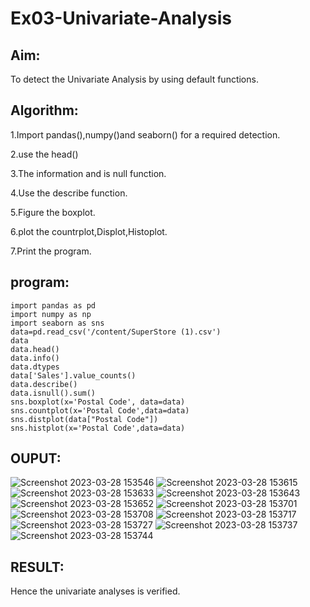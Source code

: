 # Ex03-Univariate-Analysis
## Aim:
To detect the Univariate Analysis by using default functions.

## Algorithm:
1.Import pandas(),numpy()and seaborn() for a required detection.

2.use the head()

3.The information and is null function.

4.Use the describe function.

5.Figure the boxplot.

6.plot the countrplot,Displot,Histoplot.

7.Print the program.

## program:
```
import pandas as pd
import numpy as np
import seaborn as sns
data=pd.read_csv('/content/SuperStore (1).csv')
data
data.head()
data.info()
data.dtypes
data['Sales'].value_counts()
data.describe()
data.isnull().sum()
sns.boxplot(x='Postal Code', data=data)
sns.countplot(x='Postal Code',data=data)
sns.distplot(data["Postal Code"])
sns.histplot(x='Postal Code',data=data)
```
## OUPUT:
![Screenshot 2023-03-28 153546](https://user-images.githubusercontent.com/113497491/228205313-e46f3642-7982-4e13-a3fe-061743c98137.png)
![Screenshot 2023-03-28 153615](https://user-images.githubusercontent.com/113497491/228205430-ccc62c02-9fbc-49d2-a007-f02fa5ce77a8.png)
![Screenshot 2023-03-28 153633](https://user-images.githubusercontent.com/113497491/228205504-40770345-9c7d-4a6a-a52d-df342bb9f94c.png)
![Screenshot 2023-03-28 153643](https://user-images.githubusercontent.com/113497491/228205657-a565fa14-1bd6-4c06-a019-7dd00f5952ba.png)
![Screenshot 2023-03-28 153652](https://user-images.githubusercontent.com/113497491/228205724-bcdbb8cc-fdf9-4969-97e0-cc37e3e13888.png)
![Screenshot 2023-03-28 153701](https://user-images.githubusercontent.com/113497491/228205778-b1b4a6e4-7b95-42f8-b7fa-6260e1f6ceb3.png)
![Screenshot 2023-03-28 153708](https://user-images.githubusercontent.com/113497491/228205849-3be54f79-5bec-4fae-892f-618530a26275.png)
![Screenshot 2023-03-28 153717](https://user-images.githubusercontent.com/113497491/228205909-5ee2c119-5910-4306-ab3e-08f4b6866528.png)
![Screenshot 2023-03-28 153727](https://user-images.githubusercontent.com/113497491/228205966-675565b4-d47e-4831-97d0-5c5a3ec25030.png)
![Screenshot 2023-03-28 153737](https://user-images.githubusercontent.com/113497491/228206014-8e3ec7eb-23b8-4702-97c1-220396555262.png)
![Screenshot 2023-03-28 153744](https://user-images.githubusercontent.com/113497491/228206052-4c57c6df-f1cc-4e51-a01c-ea3da290562b.png)

## RESULT:
Hence the univariate analyses is verified.
